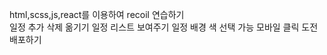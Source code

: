html,scss,js,react를 이용하여 recoil 연습하기
<br/>
일정 추가 삭제 옮기기
일정 리스트 보여주기
일정 배경 색 선택 가능
모바일 클릭 도전
<br/>
배포하기
